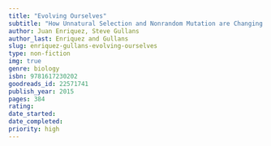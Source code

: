 ```yaml
---
title: "Evolving Ourselves"
subtitle: "How Unnatural Selection and Nonrandom Mutation are Changing Life on Earth"
author: Juan Enriquez, Steve Gullans
author_last: Enriquez and Gullans
slug: enriquez-gullans-evolving-ourselves
type: non-fiction
img: true
genre: biology
isbn: 9781617230202
goodreads_id: 22571741
publish_year: 2015
pages: 384
rating: 
date_started:
date_completed:
priority: high
---
```

